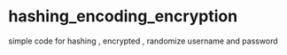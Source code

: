 # hashing_encoding_encryption
simple code for hashing , encrypted , randomize username and password 
